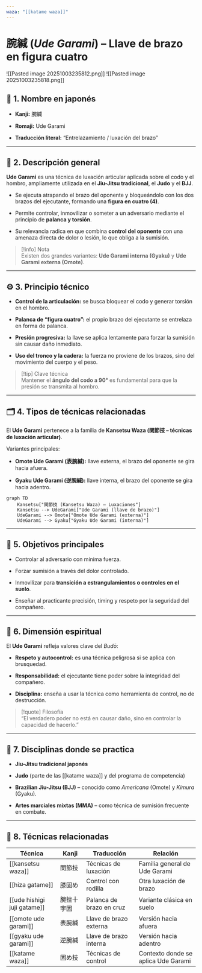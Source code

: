 ```yaml
---
waza: "[[katame waza]]"
---
```

# 腕緘 (_Ude Garami_) – Llave de brazo en figura cuatro

![[Pasted image 20251003235812.png]]
![[Pasted image 20251003235818.png]]

## 🧾 1. Nombre en japonés

- **Kanji:** 腕緘
    
- **Romaji:** Ude Garami
    
- **Traducción literal:** “Entrelazamiento / luxación del brazo”
    

---

## 📖 2. Descripción general

**Ude Garami** es una técnica de luxación articular aplicada sobre el codo y el hombro, ampliamente utilizada en el **Jiu-Jitsu tradicional**, el **Judo** y el **BJJ**.

- Se ejecuta atrapando el brazo del oponente y bloqueándolo con los dos brazos del ejecutante, formando una **figura en cuatro (4)**.
    
- Permite controlar, inmovilizar o someter a un adversario mediante el principio de **palanca y torsión**.
    
- Su relevancia radica en que combina **control del oponente** con una amenaza directa de dolor o lesión, lo que obliga a la sumisión.
    

> [!info] Nota  
> Existen dos grandes variantes: **Ude Garami interna (Gyaku)** y **Ude Garami externa (Omote)**.

---

## ⚙️ 3. Principio técnico

- **Control de la articulación:** se busca bloquear el codo y generar torsión en el hombro.
    
- **Palanca de “figura cuatro”:** el propio brazo del ejecutante se entrelaza en forma de palanca.
    
- **Presión progresiva:** la llave se aplica lentamente para forzar la sumisión sin causar daño inmediato.
    
- **Uso del tronco y la cadera:** la fuerza no proviene de los brazos, sino del movimiento del cuerpo y el peso.
    

> [!tip] Clave técnica  
> Mantener el **ángulo del codo a 90°** es fundamental para que la presión se transmita al hombro.

---

## 🗂️ 4. Tipos de técnicas relacionadas

El **Ude Garami** pertenece a la familia de **Kansetsu Waza (関節技 – técnicas de luxación articular)**.

Variantes principales:

- **Omote Ude Garami (表腕緘):** llave externa, el brazo del oponente se gira hacia afuera.
    
- **Gyaku Ude Garami (逆腕緘):** llave interna, el brazo del oponente se gira hacia adentro.
    

```mermaid
graph TD
    Kansetsu["関節技 (Kansetsu Waza) – Luxaciones"]
    Kansetsu --> UdeGarami["Ude Garami (llave de brazo)"]
    UdeGarami --> Omote["Omote Ude Garami (externa)"]
    UdeGarami --> Gyaku["Gyaku Ude Garami (interna)"]
```

---

## 🎯 5. Objetivos principales

- Controlar al adversario con mínima fuerza.
    
- Forzar sumisión a través del dolor controlado.
    
- Inmovilizar para **transición a estrangulamientos o controles en el suelo**.
    
- Enseñar al practicante precisión, timing y respeto por la seguridad del compañero.
    

---

## 🧘 6. Dimensión espiritual

El **Ude Garami** refleja valores clave del _Budō_:

- **Respeto y autocontrol:** es una técnica peligrosa si se aplica con brusquedad.
    
- **Responsabilidad:** el ejecutante tiene poder sobre la integridad del compañero.
    
- **Disciplina:** enseña a usar la técnica como herramienta de control, no de destrucción.
    

> [!quote] Filosofía  
> “El verdadero poder no está en causar daño, sino en controlar la capacidad de hacerlo.”

---

## 🥋 7. Disciplinas donde se practica

- **Jiu-Jitsu tradicional japonés**
    
- **Judo** (parte de las [[katame waza]] y del programa de competencia)
    
- **Brazilian Jiu-Jitsu (BJJ)** – conocido como _Americana_ (Omote) y _Kimura_ (Gyaku).
    
- **Artes marciales mixtas (MMA)** – como técnica de sumisión frecuente en combate.
    

---

## 🔗 8. Técnicas relacionadas

|Técnica|Kanji|Traducción|Relación|
|---|---|---|---|
|[[kansetsu waza]]|関節技|Técnicas de luxación|Familia general de Ude Garami|
|[[hiza gatame]]|膝固め|Control con rodilla|Otra luxación de brazo|
|[[ude hishigi juji gatame]]|腕挫十字固|Palanca de brazo en cruz|Variante clásica en suelo|
|[[omote ude garami]]|表腕緘|Llave de brazo externa|Versión hacia afuera|
|[[gyaku ude garami]]|逆腕緘|Llave de brazo interna|Versión hacia adentro|
|[[katame waza]]|固め技|Técnicas de control|Contexto donde se aplica Ude Garami|
